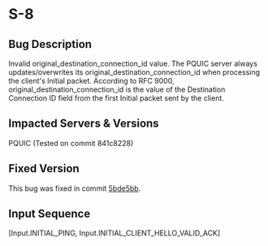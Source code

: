 # S-8

## Bug Description
Invalid original_destination_connection_id value. The PQUIC server always updates/overwrites its original_destination_connection_id when processing the client's Initial packet. According to RFC 9000, original_destination_connection_id is the value of the Destination Connection ID field from the first Initial packet sent by the client.

## Impacted Servers & Versions
PQUIC (Tested on commit 841c8228)

## Fixed Version
This bug was fixed in commit [5bde5bb](https://github.com/p-quic/pquic/commit/5bde5bb5534ae3fc233547b2db88f418fceff170).

## Input Sequence
[Input.INITIAL_PING, Input.INITIAL_CLIENT_HELLO_VALID_ACK]
